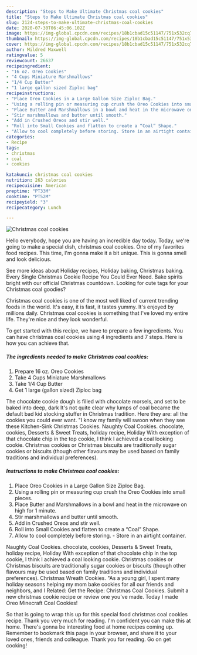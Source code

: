 ```yaml
---
description: "Steps to Make Ultimate Christmas coal cookies"
title: "Steps to Make Ultimate Christmas coal cookies"
slug: 2124-steps-to-make-ultimate-christmas-coal-cookies
date: 2020-07-30T06:45:06.102Z
image: https://img-global.cpcdn.com/recipes/18b1cbad15c51147/751x532cq70/christmas-coal-cookies-recipe-main-photo.jpg
thumbnail: https://img-global.cpcdn.com/recipes/18b1cbad15c51147/751x532cq70/christmas-coal-cookies-recipe-main-photo.jpg
cover: https://img-global.cpcdn.com/recipes/18b1cbad15c51147/751x532cq70/christmas-coal-cookies-recipe-main-photo.jpg
author: Mildred Maxwell
ratingvalue: 5
reviewcount: 26637
recipeingredient:
- "16 oz. Oreo Cookies"
- "4 Cups Miniature Marshmallows"
- "1/4 Cup Butter"
- "1 large gallon sized Ziploc bag"
recipeinstructions:
- "Place Oreo Cookies in a Large Gallon Size Ziploc Bag."
- "Using a rolling pin or measuring cup crush the Oreo Cookies into small pieces."
- "Place Butter and Marshmallows in a bowl and heat in the microwave on high for 1 minute."
- "Stir marshmallows and butter until smooth."
- "Add in Crushed Oreos and stir well."
- "Roll into Small Cookies and flatten to create a “Coal” Shape."
- "Allow to cool completely before storing. Store in an airtight container."
categories:
- Recipe
tags:
- christmas
- coal
- cookies

katakunci: christmas coal cookies 
nutrition: 263 calories
recipecuisine: American
preptime: "PT33M"
cooktime: "PT52M"
recipeyield: "3"
recipecategory: Lunch

---
```



![Christmas coal cookies](https://img-global.cpcdn.com/recipes/18b1cbad15c51147/751x532cq70/christmas-coal-cookies-recipe-main-photo.jpg)

Hello everybody, hope you are having an incredible day today. Today, we're going to make a special dish, christmas coal cookies. One of my favorites food recipes. This time, I'm gonna make it a bit unique. This is gonna smell and look delicious.

See more ideas about Holiday recipes, Holiday baking, Christmas baking. Every Single Christmas Cookie Recipe You Could Ever Need. Bake spirits bright with our official Christmas countdown. Looking for cute tags for your Christmas coal goodies?

Christmas coal cookies is one of the most well liked of current trending foods in the world. It's easy, it is fast, it tastes yummy. It's enjoyed by millions daily. Christmas coal cookies is something that I've loved my entire life. They're nice and they look wonderful.


To get started with this recipe, we have to prepare a few ingredients. You can have christmas coal cookies using 4 ingredients and 7 steps. Here is how you can achieve that.

<!--inarticleads1-->

##### The ingredients needed to make Christmas coal cookies:

1. Prepare 16 oz. Oreo Cookies
1. Take 4 Cups Miniature Marshmallows
1. Take 1/4 Cup Butter
1. Get 1 large (gallon sized) Ziploc bag


The chocolate cookie dough is filled with chocolate morsels, and set to be baked into deep, dark It&#39;s not quite clear why lumps of coal became the default bad kid stocking stuffer in Christmas tradition. Here they are: all the cookies you could ever want. &#34;I know my family will swoon when they see these Kitchen-Sink Christmas Cookies. Naughty Coal Cookies. chocolate, cookies, Desserts &amp; Sweet Treats, holiday recipe, Holiday With exception of that chocolate chip in the top cookie, I think I achieved a coal looking cookie. Christmas cookies or Christmas biscuits are traditionally sugar cookies or biscuits (though other flavours may be used based on family traditions and individual preferences). 

<!--inarticleads2-->

##### Instructions to make Christmas coal cookies:

1. Place Oreo Cookies in a Large Gallon Size Ziploc Bag.
1. Using a rolling pin or measuring cup crush the Oreo Cookies into small pieces.
1. Place Butter and Marshmallows in a bowl and heat in the microwave on high for 1 minute.
1. Stir marshmallows and butter until smooth.
1. Add in Crushed Oreos and stir well.
1. Roll into Small Cookies and flatten to create a “Coal” Shape.
1. Allow to cool completely before storing. - Store in an airtight container.


Naughty Coal Cookies. chocolate, cookies, Desserts &amp; Sweet Treats, holiday recipe, Holiday With exception of that chocolate chip in the top cookie, I think I achieved a coal looking cookie. Christmas cookies or Christmas biscuits are traditionally sugar cookies or biscuits (though other flavours may be used based on family traditions and individual preferences). Christmas Wreath Cookies. &#34;As a young girl, I spent many holiday seasons helping my mom bake cookies for all our friends and neighbors, and I Related: Get the Recipe: Christmas Coal Cookies. Submit a new christmas cookie recipe or review one you&#39;ve made. Today I made Oreo Minecraft Coal Cookies! 

So that is going to wrap this up for this special food christmas coal cookies recipe. Thank you very much for reading. I'm confident you can make this at home. There's gonna be interesting food at home recipes coming up. Remember to bookmark this page in your browser, and share it to your loved ones, friends and colleague. Thank you for reading. Go on get cooking!
